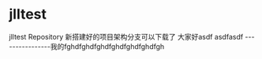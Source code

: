# jlltest
jlltest Repository
新搭建好的项目架构分支可以下载了
大家好asdf asdfasdf
----------------我的fghdfghdfghdfghdfghdfghdfgh
